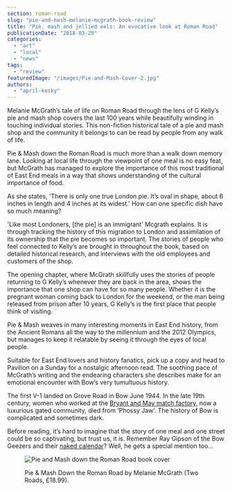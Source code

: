 ```yaml
---
section: roman-road
slug: "pie-and-mash-melanie-mcgrath-book-review"
title: "Pie, mash and jellied eels: An evocative look at Roman Road"
publicationDate: "2018-03-29"
categories: 
  - "art"
  - "local"
  - "news"
tags: 
  - "review"
featuredImage: "/images/Pie-and-Mash-Cover-2.jpg"
authors: 
  - "april-kosky"
---
```


Melanie McGrath’s tale of life on Roman Road through the lens of G Kelly’s pie and mash shop covers the last 100 years while beautifully winding in touching individual stories. This non-fiction historical tale of a pie and mash shop and the community it belongs to can be read by people from any walk of life.

Pie & Mash down the Roman Road is much more than a walk down memory lane. Looking at local life through the viewpoint of one meal is no easy feat, but McGrath has managed to explore the importance of this most traditional of East End meals in a way that shows understanding of the cultural importance of food.

As she states, 'There is only one true London pie. It’s oval in shape, about 6 inches in length and 4 inches at its widest.' How can one specific dish have so much meaning?

'Like most Londoners, \[the pie\] is an immigrant' Mcgrath explains. It is through tracking the history of this migration to London and assimilation of its ownership that the pie becomes so important. The stories of people who feel connected to Kelly’s are brought in throughout the book, based on detailed historical research, and interviews with the old employees and customers of the shop.

The opening chapter, where McGrath skillfully uses the stories of people returning to G Kelly’s whenever they are back in the area, shows the importance that one shop can have for so many people. Whether it is the pregnant woman coming back to London for the weekend, or the man being released from prison after 10 years, G Kelly’s is the first place that people think of visiting.

Pie & Mash weaves in many interesting moments in East End history, from the Ancient Romans all the way to the millennium and the 2012 Olympics, but manages to keep it relatable by seeing it through the eyes of local people.

Suitable for East End lovers and history fanatics, pick up a copy and head to Pavilion on a Sunday for a nostalgic afternoon read. The soothing pace of McGrath’s writing and the endearing characters she describes make for an emotional encounter with Bow’s very tumultuous history.

The first V-1 landed on Grove Road in Bow June 1944. In the late 19th century, women who worked at the [Bryant and May match factory](https://romanroadlondon.com/annie-besant-match-girl-riots-bow/), now a luxurious gated community, died from ‘Phossy Jaw’. The history of Bow is complicated and sometimes dark.

Before reading, it’s hard to imagine that the story of one meal and one street could be so captivating, but trust us, it is. Remember Ray Gipson of the Bow Geezers and their [naked calendar](https://romanroadlondon.com/bow-geezers-wheres-my-boozer-gone-calendar/)? Well, he gets a special mention too...

<figure>

![Pie and Mash down the Roman Road book cover](/images/Pie-and-Mash-Cover-2-666x1024.jpg)

<figcaption>

Pie & Mash Down the Roman Road by Melanie McGrath (Two Roads, £18.99).

</figcaption>

</figure>

